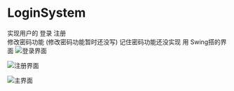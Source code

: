 # LoginSystem
实现用户的 登录 注册  
修改密码功能  (修改密码功能暂时还没写)
记住密码功能还没实现
用 Swing搭的界面 
![登录界面](https://i.loli.net/2019/12/05/9XzmAebCRaUSHwl.png)

![注册界面](https://i.loli.net/2019/12/05/GjB6ueh5I7XALsm.jpg)

![主界面](https://i.loli.net/2019/12/05/zIXomTjhNvRiZlY.png)
